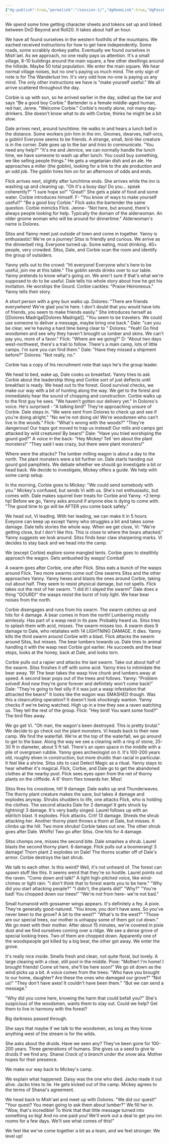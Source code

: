 ```yaml
---
{"dg-publish":true,"permalink":"/session-1/","dgHomeLink":true,"dgPassFrontmatter":false}
---
```



We spend some time getting character sheets and tokens set up and linked between DnD Beyond and Roll20. It takes about half an hour.

We have all found ourselves in the western foothills of the mountains. We eached received instructions for how to get here independently. Some roads, some scrabbly donkey paths. Eventually we found ourselves in Mish'ael. As we approach, no one really pays us attention. It's a small village, 8-10 buildings around the main square, a few other dwellings around the hillside. Maybe 50 total population. We enter the main square. We hear normal village noises, but no one's paying us much mind. The only sign of note is for The Wanderlust Inn. It's very odd how no-one is paying us any mind. The only other instructions we have is "make yourself useful." We all arrive scattered throughout the day. 

Corbie is up with sun, so he arrived earlier in the day, sidled up the bar and says "Be a good boy Corbie." Bartender is a female middle-aged human, red hair, Jenne. "Welcome Corbie."  Corbie's mostly alone, not many day-drinkers. She doesn't know what to do with Corbie, thinks he might be a bit slow. 

Dale arrives next, around lunchtime. He walks in and hears a lunch bell in the distance. Some workers join him in the inn. Gnomes, dwarves, half-orcs, a goblin! Everyone seems to be friends. A strange, small, bird-like creature is in the corner. Dale goes up to the bar and *tries to communicate.* "You need any help?" "It's me and Jennice, we can normally handle the lunch time, we have someone to wash up after lunch. You could buy something, we like selling people things." He gets a vegetarian dish and an ale. He approaches a miller (the goblin), looking for a link to the ale production and an odd job. The goblin hires him on for an afternoon of odds and ends.

Flick arrives next, slightly after lunchtime ends. She arrives while the inn is washing up and cleaning up. "Oh it's a busy day! Do you... speak coherently?" "I sure hope so!" "Great!" She gets a plate of food and some water. Corbie introduces himself.  F- "You know of ways to make yourself useful?" "Be a good boy Corbie." Flick asks the bartender the same question. Corbie mimicks Flick. Jenne- "Not here, but around, there's always people looking for help. Typically the domain of the alderwoman. An older gnome woman who will be around for dinnertime." Alderwoman's name is Dolores.

Sitss and Yanny meet just outside of town and come in together. Yanny is enthusiastic! We're on a journey! Sitss is friendly and curious. We arrive as the dinnerbell ring. Everyone turned up. Some eating, most drinking. 40+ people, very crowded. Sitss, Dale, and Corbie scan the room and identify the group of outsiders. 

Yanny yells out to the crowd: "Hi everyone! Everyone who's here to be useful, join me at this table." The goblin sends drinks over to our table. Yanny pretends to know what's going on. We aren't sure if that's what we're supposed to do to be useful. Dale tells his whole story about how he got his invitation. He worships the Gourd. Corbie cackles: "Praise Heironeous." Yanny tells their story.

A short person with a grey bun walks up. Dolores: "There are friends everywhere! We're glad you're here. I don't doubt that you would have lots of friends, you seem to make friends easily." She introduces herself as [[Dolores Madrigal|Dolores Madrigal]]. "You seem to be travelers. We could use someone to deliver a message, maybe bring one back." Dale: "can you be clear, we're having a hard time being clear to " Dolores: "Yeah! Go find woodsmen and see why they haven't brought us lumber and skins. We can't pay you, more of a favor." Flick: "Where are we going?" D: "About two days west-northwest, there's a trail to follow. There's a main camp, lots of little camps. I'm sure you can find them." Dale: "Have they missed a shipment before?" Dolores: "Not really, no." 

Corbie has a copy of his recruitment note that says he's the group leader.

We head to bed, wake up, Dale cooks us breakfast. Yanny tries to ask Corbie about the leadership thing and Corbie sort of just deflects until breakfast is ready. We head out to the forest. Good survival checks, we make our way with a bit of hunting along the way. We get to the forest and immediately hear the sound of chopping and construction. Corbie walks up to the first guy he sees. "We haven't gotten our delivery yet." In Dolores's voice. He's surprised - "A talking bird!" They're approaching unsure of Corbie. Dale steps in. "We were sent from Dolores to check up and see if you're doing alright." "No we're not doing ok! We're woodsmen who can't live in the woods." Flick- "What's wrong with the woods?" "They're dangerous! Our traps got moved to trap us instead! Our mills and camps got attacked by wild creatures! By bears!" Dale: "Have you tried worshiping the gourd god?" A voice in the back- "Hey Mickey! Tell 'em about the plant monsters!" "They said I was crazy, but there were plant monsters!"

Where were the attacks? The lumber milling wagon is about a day to the north. The plant monsters were a bit further on. Dale starts handing out gourd god pamphlets. We debate whether we should go investigate a bit or head back. We decide to investigate, Mickey offers a guide. We help with some camp setup. 

In the morning, Corbie goes to Mickey: "We could send somebody with you." Mickey's confused, but sends Vi with us. She's not enthusiastic, but comes with. Dale makes squirrel liver treats for Corbie and Yanny. +2 temp hp! Before we go, Yanny asks around if anyone else is dying to come with. "The good time to go will be AFTER you come back safely."

We head out, Vi leading. With her leading, we can make it in 5 hours. Eveyone can keep up except Yanny who struggles a bit and takes some damage. Dale tells stories the whole way. When we get close, Vi: "We're getting close, but I don't like this. This is close to where the bears attacked." Yanny suggests we look around. Sitss finds bear claw sharpening marks. Vi decides to stay back and we head into the camp.

We (except Corbie) explore some mangled tents.  Corbie goes to stealthily approach the wagon. Gets ambushed by wasps! Combat!

A swarm goes after Corbie, one after Flick. Sitss eats a bunch of the wasps around Flick. Two more swarms come out! One swarms Sitss and the other approaches Yanny.  Yanny hexes and blasts the ones around Corbie, taking out about half. They seem to resist physical damage, but not spells. Flick takes out the rest of her swarm. "I did it! I slayed the swarm!" Dale does a thing "GOURD!" the wasps resist the burst of holy light. We hear bear noises from the north. 

Corbie disengages and runs from his swarm. The swarm catches up and hits for 4 damage. A bear comes in from the north! Lumbering mostly aimlessly. Has part of a wasp nest in its paw. Probably heard us. Sitss tries to splash them with acid, misses. The swarm misses too. A swarm does 9 damage to Dale, who retaliates with 14 LIGHTNING DAMAGE. It dies. Yanny kills the third swarm around Corbie with a blast. Flick attacks the swarm around Sitss, but misses. The bear lumbers towards us. Dale tries to animal handling it with the wasp nest Corbie got earlier. He succeeds and the bear stops, looks at the honey, back at Dale, and looks torn. 

Corbie pulls out a rapier and attacks the last swarm. Take out about half of the swarm. Sitss finishes it off with some acid. Yanny tries to intimidate the bear away. 19! The bear takes the wasp hive chunk and lumbers away at speed. A second bear pops out of the trees and follows. Yanny: "Problem solved! And now they're gone forever and definitely won't come back!" Dale: "They're going to feel silly if it was just a wasp infestation that attracted the bears!" It looks like the wagon was SMASHED though. Was this a clearcutting operation? It doesn't look shockingly wanton. Yanny checks if we're being watched. High up in a tree they see a raven watching us. They tell the rest of the group. Flick: "Hey bird! You want some food?" The bird flies away.

We go get Vi. "Oh man, the wagon's been destroyed. This is pretty brutal." We decide to go check out the plant monsters. Vi heads back to their new camp. We find the waterfall. We're at the top of the waterfall, we go around to get to the base. Along the way we see a clearing with a ring of stone, 25-30 ft in diameter, about 5 ft tall. There's an open space in the middle with a pile of overgrown rubble. Yanny goes archeologist on it. It's 100-200 years old, roughly elven in construction, but more druidic than racial in particular. It feel like a shrine. Sitss sits to cast Detect Magic as a ritual. Yanny stays to hear whether it's magical. Flick, Corbie, and Dale go to get the abandoned clothes at the nearby pool. Flick sees eyes open from the net of thorny plants on the cliffside. A 6' thorn flies towards her. Miss!

Sitss fires his crossbow, hit! 9 damage. Dale walks up and Thunderwaves. The thorny plant creature makes the save, but takes 4 damage and explodes anyway. Shrubs shudders to life, one attacks Flick, who is holding the clothes. The second attacks Dale for 2 damage! It gets struck by lightning! 3 damage. It's very badly singed. Laurel follows up with an eldritch blast. It explodes. Flick attacks. Crit! 13 damage. Shreds the shrub attacking her. Another thorny plant throws a thorn at Dale, but misses. It climbs up the hill. Two more shrubs! Corbie takes out one. The other shrub goes after Dale. Whiffs! Two go after Sitss. One hits for 4 damage.

Sitss chomps one, misses the second bite. Dale smashes a shrub. Laurel blasts the second thorny plant. 6 damage. Flick pulls out a boomerang! 3 damage! Thorn plant 2 explodes on Dale! The thorns scatter off of Dale's armor. Corbie destroys the last shrub.

We talk to each other. Is this weird? Well, it's not unheard of. The forest can spawn stuff like this. It seems weird that they're so hostile. Laurel points out the raven. "Come down and talk!" A light high-pitched voice, like wind-chimes or light rain: "I don't think that to forest wants you to be here." "Why did you start attacking people?" "I didn't, the plants did!" "Why?" "You're bad! You chopped down our trees!" "We're not from here- we're not bad."

Small humanoid with gossamer wings appears. It's definitely a fey. A pixie. They're generally good-natured. "You know, you don't have axes. So you've never been to the grove? A bit to the west?" "What's to the west?" "Those are our special trees, our mother is unhappy some of them got cut down." We go meet with their mother. After about 15 minutes, we're covered in pixie dust and we find ourselves coming over a ridge. We see a dense grove of special looking trees. Two of them are chopped down. Apparently one of the woodspeople got killed by a big bear, the other got away. We enter the grove.

It's really nice inside. Smells fresh and clean, not quite floral, but lovely. A large clearing with a clear, still pool in the middle. Pixie: "Mother! I'm home! I brought friends! Come sit here, she'll be here soon!" We go sit down as the wind picks up a bit. A voice comes from the trees: "Who have you brought to our home, daughter? Are these the ones who damaged our grove?" "Not us!" "They don't have axes! It couldn't have been them." "But we can send a message."

"Why did you come here, knowing the harm that could befall you?" She's suspicious of the woodsmen, wants them to stay out. Could we help? Get them to live in harmony with the forest? 

Big darkness passed through.

She says that maybe if we talk to the woodsmen, as long as they know anything west of the stream is for the wilds.

She asks about the druids. Have we seen any? They've been gone for 100-200 years. Three generations of humans. She gives us a seed to give to druids if we find any. Shanai *Crack of a branch under the snow* aka. Mother hopes for their presence. 

We make our way back to Mickey's camp. 

We explain what happened. Daisy was the one who died. Jacko made it out alive. Jacko tries to lie. He gets kicked out of the camp. Mickey agrees to the terms of Shanai's agreement. 

We head back to Mish'ael and meet up with Dolores. "We did our quest!" "Your quest? You mean going to ask them about lumber?" We fill her in. "Wow, that's incredible! To think that that little message turned into something so big! And no one paid you! We'll work out a deal to get you inn rooms for a few days. We'll see what comes of this!"

We feel like we've come together a bit as a team, and we feel stronger. We level up!
